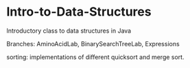 # Intro-to-Data-Structures
Introductory class to data structures in Java

Branches: AminoAcidLab, BinarySearchTreeLab, Expressions

sorting: implementations of different quicksort and merge sort.
